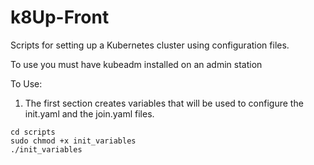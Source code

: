 # k8Up-Front
Scripts for setting up a Kubernetes cluster using configuration files.


To use you must have kubeadm installed on an admin station

To Use:
1. The first section creates variables that will be used to configure the init.yaml and the join.yaml files. 
```
cd scripts
sudo chmod +x init_variables
./init_variables
```